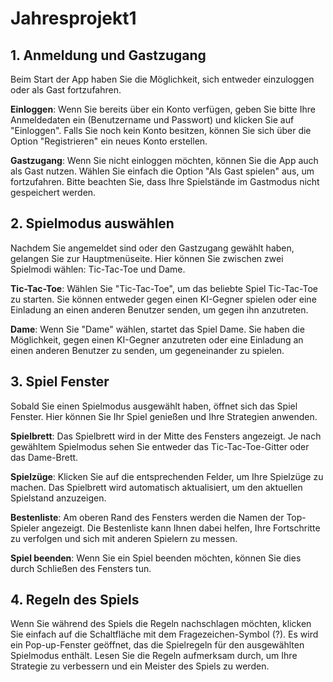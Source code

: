 # Jahresprojekt1

## 1. Anmeldung und Gastzugang
   Beim Start der App haben Sie die Möglichkeit, sich entweder einzuloggen oder als Gast fortzufahren.

   **Einloggen**: Wenn Sie bereits über ein Konto verfügen, geben Sie bitte Ihre Anmeldedaten ein (Benutzername und Passwort) und klicken Sie auf "Einloggen". Falls Sie noch kein Konto besitzen, können Sie sich über die Option "Registrieren" ein neues Konto erstellen.

   **Gastzugang**: Wenn Sie nicht einloggen möchten, können Sie die App auch als Gast nutzen. Wählen Sie einfach die Option "Als Gast spielen" aus, um fortzufahren. Bitte beachten Sie, dass Ihre Spielstände im Gastmodus nicht gespeichert werden.

## 2. Spielmodus auswählen
   Nachdem Sie angemeldet sind oder den Gastzugang gewählt haben, gelangen Sie zur Hauptmenüseite. Hier können Sie zwischen zwei Spielmodi wählen: Tic-Tac-Toe und Dame.

   **Tic-Tac-Toe**: Wählen Sie "Tic-Tac-Toe", um das beliebte Spiel Tic-Tac-Toe zu starten. Sie können entweder gegen einen KI-Gegner spielen oder eine Einladung an einen anderen Benutzer senden, um gegen ihn anzutreten.

   **Dame**: Wenn Sie "Dame" wählen, startet das Spiel Dame. Sie haben die Möglichkeit, gegen einen KI-Gegner anzutreten oder eine Einladung an einen anderen Benutzer zu senden, um gegeneinander zu spielen.
## 3. Spiel Fenster
   Sobald Sie einen Spielmodus ausgewählt haben, öffnet sich das Spiel Fenster. Hier können Sie Ihr Spiel genießen und Ihre Strategien anwenden.

   **Spielbrett**: Das Spielbrett wird in der Mitte des Fensters angezeigt. Je nach gewähltem Spielmodus sehen Sie entweder das Tic-Tac-Toe-Gitter oder das Dame-Brett.

   **Spielzüge**: Klicken Sie auf die entsprechenden Felder, um Ihre Spielzüge zu machen. Das Spielbrett wird automatisch aktualisiert, um den aktuellen Spielstand anzuzeigen.

   **Bestenliste**: Am oberen Rand des Fensters werden die Namen der Top-Spieler angezeigt. Die Bestenliste kann Ihnen dabei helfen, Ihre Fortschritte zu verfolgen und sich mit anderen Spielern zu messen.

   **Spiel beenden**: Wenn Sie ein Spiel beenden möchten, können Sie dies durch Schließen des Fensters tun.
## 4. Regeln des Spiels
   Wenn Sie während des Spiels die Regeln nachschlagen möchten, klicken Sie einfach auf die Schaltfläche mit dem Fragezeichen-Symbol (?). Es wird ein Pop-up-Fenster geöffnet, das die Spielregeln für den ausgewählten Spielmodus enthält. Lesen Sie die Regeln aufmerksam durch, um Ihre Strategie zu verbessern und ein Meister des Spiels zu werden.